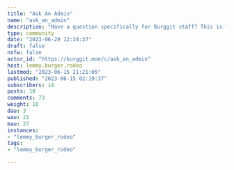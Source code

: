 ```yaml
---
title: "Ask An Admin" 
name: "ask_an_admin"
description: "Have a question specifically for Burggit staff? This is for those.### Rules:- Follow Burggit rules.- Only post questions relating to Burggit and/or its operation. Troll, Joke or similar non-serious questions will not be answered and might be removed."
type: community
date: "2023-06-29 12:34:37"
draft: false
nsfw: false
actor_id: "https://burggit.moe/c/ask_an_admin"
host: lemmy.burger.rodeo
lastmod: "2023-06-15 21:21:05"
published: "2023-06-15 02:19:37"
subscribers: 14
posts: 10
comments: 73
weight: 10
dau: 3
wau: 21
mau: 27
instances:
- "lemmy_burger_rodeo"
tags: 
- "lemmy_burger_rodeo"

---
```


